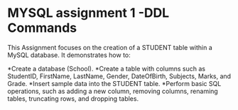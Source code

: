 # MYSQL assignment 1 -DDL Commands

This Assignment focuses on the creation of a STUDENT table within a MySQL database. It demonstrates how to:

*Create a database (School).
*Create a table with columns such as StudentID, FirstName, LastName, Gender, DateOfBirth, Subjects, Marks, and Grade.
*Insert sample data into the STUDENT table.
*Perform basic SQL operations, such as adding a new column, removing columns, renaming tables, truncating rows, and dropping tables.

